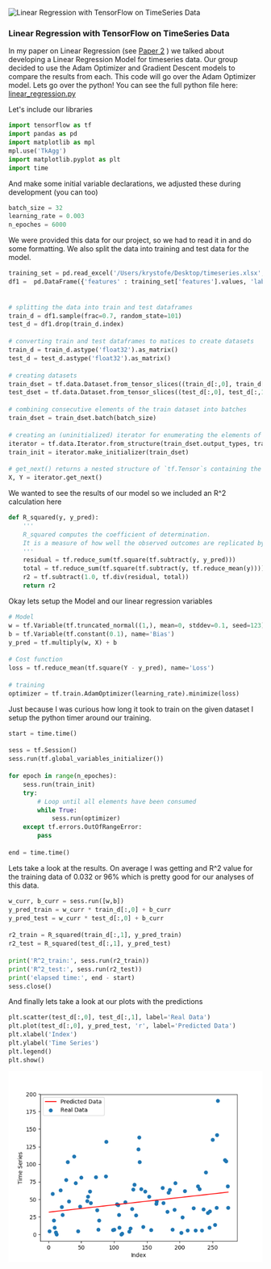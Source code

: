 ![Linear Regression with TensorFlow on TimeSeries Data](/images/blog/ml.webp)

### Linear Regression with TensorFlow on TimeSeries Data

In my paper on Linear Regression (see [Paper 2](/paper/linear-regresssion) ) we talked about developing a Linear Regression Model for timeseries data. Our group decided to use the Adam Optimizer and Gradient Descent models to compare the results from each. This code will go over the Adam Optimizer model. Lets go over the python! You can see the full python file here: [linear_regression.py](https://github.com/knewman23/Linear-Regression/blob/master/project2.py)

Let's include our libraries

```python
import tensorflow as tf
import pandas as pd
import matplotlib as mpl
mpl.use('TkAgg')
import matplotlib.pyplot as plt
import time
```

And make some initial variable declarations, we adjusted these during development (you can too)

```python {7-9}
batch_size = 32
learning_rate = 0.003
n_epoches = 6000
```

We were provided this data for our project, so we had to read it in and do some formatting. We also split the data into training and test data for the model.

```python
training_set = pd.read_excel('/Users/krystofe/Desktop/timeseries.xlsx', header=None, names=['features','labels'])
df1 =  pd.DataFrame({'features' : training_set['features'].values, 'labels' : training_set['labels'].values})


# splitting the data into train and test dataframes
train_d = df1.sample(frac=0.7, random_state=101)
test_d = df1.drop(train_d.index)

# converting train and test dataframes to matices to create datasets
train_d = train_d.astype('float32').as_matrix()
test_d = test_d.astype('float32').as_matrix()

# creating datasets
train_dset = tf.data.Dataset.from_tensor_slices((train_d[:,0], train_d[:,1]))
test_dset = tf.data.Dataset.from_tensor_slices((test_d[:,0], test_d[:,1]))

# combining consecutive elements of the train dataset into batches
train_dset = train_dset.batch(batch_size)

# creating an (uninitialized) iterator for enumerating the elements of the dataset with the given structure
iterator = tf.data.Iterator.from_structure(train_dset.output_types, train_dset.output_shapes)
train_init = iterator.make_initializer(train_dset)

# get_next() returns a nested structure of `tf.Tensor`s containing the next element
X, Y = iterator.get_next()
```

We wanted to see the results of our model so we included an R^2 calculation here

```python
def R_squared(y, y_pred):
    '''
    R_squared computes the coefficient of determination.
    It is a measure of how well the observed outcomes are replicated by the model.
    '''
    residual = tf.reduce_sum(tf.square(tf.subtract(y, y_pred)))
    total = tf.reduce_sum(tf.square(tf.subtract(y, tf.reduce_mean(y))))
    r2 = tf.subtract(1.0, tf.div(residual, total))
    return r2
```

Okay lets setup the Model and our linear regression variables

```python
# Model
w = tf.Variable(tf.truncated_normal((1,), mean=0, stddev=0.1, seed=123), name='Weight')
b = tf.Variable(tf.constant(0.1), name='Bias')
y_pred = tf.multiply(w, X) + b

# Cost function
loss = tf.reduce_mean(tf.square(Y - y_pred), name='Loss')

# training
optimizer = tf.train.AdamOptimizer(learning_rate).minimize(loss)
```

Just because I was curious how long it took to train on the given dataset I setup the python timer around our training.

```python
start = time.time()

sess = tf.Session()
sess.run(tf.global_variables_initializer())

for epoch in range(n_epoches):
    sess.run(train_init)
    try:
        # Loop until all elements have been consumed
        while True:
            sess.run(optimizer)
    except tf.errors.OutOfRangeError:
        pass

end = time.time()
```

Lets take a look at the results. On average I was getting and R^2 value for the training data of 0.032 or 96% which is pretty good for our analyses of this data.

```python
w_curr, b_curr = sess.run([w,b])
y_pred_train = w_curr * train_d[:,0] + b_curr
y_pred_test = w_curr * test_d[:,0] + b_curr

r2_train = R_squared(train_d[:,1], y_pred_train)
r2_test = R_squared(test_d[:,1], y_pred_test)

print('R^2_train:', sess.run(r2_train))
print('R^2_test:', sess.run(r2_test))
print('elapsed time:', end - start)
sess.close()
```

And finally lets take a look at our plots with the predictions

```python
plt.scatter(test_d[:,0], test_d[:,1], label='Real Data')
plt.plot(test_d[:,0], y_pred_test, 'r', label='Predicted Data')
plt.xlabel('Index')
plt.ylabel('Time Series')
plt.legend()
plt.show()
```

![Plot](/images/plot1.png "Linear Regression with Adam Optimizer")
